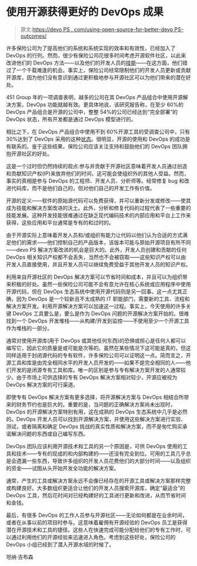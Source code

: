 # 使用开源获得更好的 DevOps 成果

> 原文:[https://devo PS . com/using-open-source-for-better-devo PS-outcomes/](https://devops.com/using-open-source-for-better-devops-outcomes/)

许多保险公司为了提高他们的系统和系统实现的效率和有效性，已经加入了 DevOps 的行列。然而，很少有保险公司花很多时间考虑开源软件社区，以此来改进他们的 DevOps 方法——以及他们的开发人员的[技能](https://devops.com/critical-skills-developers-need-to-avoid-getting-left-behind/)——在这方面，他们错过了一个千载难逢的机会。事实上，保险公司经常限制他们的开发人员更新或贡献开源库，因为他们没有意识到通过更积极地参与开源社区可以为他们带来的潜在好处。

451 Group 年的一项调查表明，越多的公司在其 DevOps 产品组合中使用开源解决方案，DevOps 功能就越有效。更具体地说，该研究报告称，在至少 60%的 DevOps 产品组合是开源的公司中，整整 54%的公司已经达到“完全部署”的 DevOps 状态，所有开发都是通过 DevOps 模型进行的。

相比之下，在 DevOps 产品组合中使用不到 60%开源工具的受调查公司中，只有 30%达到了 DevOps 采用的这种[状态](https://techbeacon.com/devops/open-source-leads-devops-success)。很明显，开源的使用和 DevOps 的成功是有联系的。鉴于这些结果，保险公司应该关注支持和鼓励他们的 DevOps 团队拥抱开源社区的好处。

这是一个过时但仍然持续的观点:参与并贡献于开源社区意味着开发人员通过创造和贡献知识产权(IP)来放弃他们的时间，这可能会使组织外的其他人受益。然而，事实的真相是参与 DevOps 的工程师、开发人员、分析师等。经常修复 bug 和改进代码库，而不是他们自己的，但对他们自己的开发工作有价值。

开源的定义——软件的原始源代码可以免费获得，并可以重新分发或修改——使其成为技能和解决方案改进的沃土。此外，分析和修复代码的过程代表了一些重要的技能发展。这种开发技能很难通过在缺乏现代编码技术的内部应用和平台上工作来获得，这些应用和平台通常是专有的和过时的。

由于开源实际上意味着开发人员和/或组织有能力让代码以他们认为合适的方式满足他们的需求——他们控制自己的产品版本，该版本可能与原始开源项目有所不同——devo PS 解决方案改进的机会是巨大的。此外，开发人员创建和贡献的任何 DevOps 相关知识产权都不会丢失，当然也不会被窃取——这些知识产权可以由开发人员直接使用，并且开发人员可以继续免费受益于其他开发人员的知识产权。

利用来自开源社区的 DevOps 解决方案可以节省时间和成本，并且可以为组织带来积极的好处。虽然一些保险公司可能不会有意允许在核心系统或应用程序中使用开源代码，但在 DevOps 生态系统中使用开源代码则是另一回事。这一点尤其正确，因为 DevOps 是一个较新且不太成熟的 IT 职能部门，需要新的工具、流程和解决方案开发。利用开源解决方案可以加速这一过程。事实上，今天使用的许多关键 DevOps 工具要么是，要么是作为 DevOps 问题的开源解决方案开始的。很难找到一个 DevOps 开发堆栈——从构建/开发到监控——不使用至少一个开源工具作为堆栈的一部分。

通常对使用开源库(用于 DevOps 或其他任何东西)的恐惧或担心是任何人都可以编写它，因此它的质量是或可能是次等的。虽然在某些情况下这可能是真的，但这同样适用于封闭源代码的专有软件，许多保险公司可以证明这一点。简而言之，开源工具和库是由完全相同水平的开发人员开发的——如果不是完全相同的人——他们开发的是闭源专有工具和库。唯一的区别是参与专有解决方案开发的人通常较少。由于市场上可供选择的专有 DevOps 解决方案相对较少，开源应被视为 DevOps 解决方案的可行渠道。

即使专有 DevOps 解决方案有更多选择，将开源解决方案与 DevOps 相结合所带来的财务节约也是巨大的。重要的是，当问题的正确解决方案尚未出现时，DevOps 的开源解决方案特别有用，这在成熟的 DevOps 生态系统中几乎是必然的。DevOps 开发人员可以找到开源解决方案，并使用这些解决方案进行实验、测试，或者隔离和确定 DevOps 挑战的真实性质和解决方案，而不是匆忙购买承诺解决问题的东西或自己编写东西。

DevOps 团队应该利用开源技术和工具的另一个原因是，可供 DevOps 使用的工具和技术——专有的现成的和内部构建的——还没有完全到位。可用的工具几乎总是会遗漏一些东西，导致许多组织的开发人员花费他们的大部分时间——以及组织的资金——试图从头开始开发全功能的解决方案。

通常，产生的工具或解决方案永远不会像已经存在的开源工具或解决方案那样完整或构建良好。大多数组织更适合让他们的开发人员搜索开源库，确定“最适合”的 DevOps 工具，然后花时间对已经构建好的工具进行更新和改进，从而节省时间和金钱。

最后，有很多 DevOps 的工作人员参与开源社区——无论如何都是在业余时间，或者在从事以前的项目时参与。这意味着雇佣有开源经验的 DevOps 员工是获得潜在开源技术和工具的捷径。这些人在快速完成可能分配给他们的专有工作时，可以通过利用他们的开源经验来迅速进入角色。考虑到这些好处，保险公司的 DevOps 小组已经到了潜入开源水域的时候了。

坦纳·吉布森